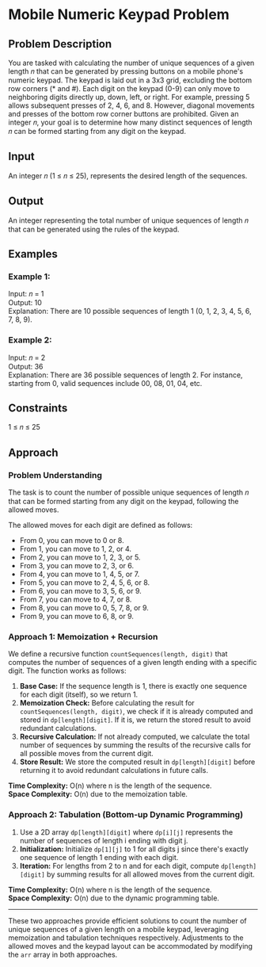 # Mobile Numeric Keypad Problem

## Problem Description

You are tasked with calculating the number of unique sequences of a given length 𝑛 that can be generated by pressing buttons on a mobile phone's numeric keypad. The keypad is laid out in a 3x3 grid, excluding the bottom row corners (* and #). Each digit on the keypad (0-9) can only move to neighboring digits directly up, down, left, or right. 
For example, pressing 5 allows subsequent presses of 2, 4, 6, and 8. However, diagonal movements and presses of the bottom row corner buttons are prohibited.
Given an integer 𝑛, your goal is to determine how many distinct sequences of length 𝑛 can be formed starting from any digit on the keypad.

## Input

An integer 𝑛 (1 ≤ 𝑛 ≤ 25), represents the desired length of the sequences.

## Output

An integer representing the total number of unique sequences of length 𝑛 that can be generated using the rules of the keypad.

## Examples

### Example 1:
Input: 𝑛 = 1  
Output: 10  
Explanation: There are 10 possible sequences of length 1 (0, 1, 2, 3, 4, 5, 6, 7, 8, 9).

### Example 2:
Input: 𝑛 = 2  
Output: 36  
Explanation: There are 36 possible sequences of length 2. For instance, starting from 0, valid sequences include 00, 08, 01, 04, etc.

## Constraints

1 ≤ 𝑛 ≤ 25

## Approach

### Problem Understanding

The task is to count the number of possible unique sequences of length 𝑛 that can be formed starting from any digit on the keypad, following the allowed moves.

The allowed moves for each digit are defined as follows:
- From 0, you can move to 0 or 8.
- From 1, you can move to 1, 2, or 4.
- From 2, you can move to 1, 2, 3, or 5.
- From 3, you can move to 2, 3, or 6.
- From 4, you can move to 1, 4, 5, or 7.
- From 5, you can move to 2, 4, 5, 6, or 8.
- From 6, you can move to 3, 5, 6, or 9.
- From 7, you can move to 4, 7, or 8.
- From 8, you can move to 0, 5, 7, 8, or 9.
- From 9, you can move to 6, 8, or 9.

### Approach 1: Memoization + Recursion

We define a recursive function `countSequences(length, digit)` that computes the number of sequences of a given length ending with a specific digit. The function works as follows:

1. **Base Case:** If the sequence length is 1, there is exactly one sequence for each digit (itself), so we return 1.
2. **Memoization Check:** Before calculating the result for `countSequences(length, digit)`, we check if it is already computed and stored in `dp[length][digit]`. If it is, we return the stored result to avoid redundant calculations.
3. **Recursive Calculation:** If not already computed, we calculate the total number of sequences by summing the results of the recursive calls for all possible moves from the current digit.
4. **Store Result:** We store the computed result in `dp[length][digit]` before returning it to avoid redundant calculations in future calls.

**Time Complexity:** O(n) where n is the length of the sequence.  
**Space Complexity:** O(n) due to the memoization table.

### Approach 2: Tabulation (Bottom-up Dynamic Programming)

1. Use a 2D array `dp[length][digit]` where `dp[i][j]` represents the number of sequences of length i ending with digit j.
2. **Initialization:** Initialize `dp[1][j]` to 1 for all digits j since there's exactly one sequence of length 1 ending with each digit.
3. **Iteration:** For lengths from 2 to n and for each digit, compute `dp[length][digit]` by summing results for all allowed moves from the current digit.

**Time Complexity:** O(n) where n is the length of the sequence.  
**Space Complexity:** O(n) due to the dynamic programming table.

---

These two approaches provide efficient solutions to count the number of unique sequences of a given length on a mobile keypad, leveraging memoization and tabulation techniques respectively. Adjustments to the allowed moves and the keypad layout can be accommodated by modifying the `arr` array in both approaches.

